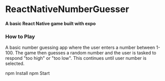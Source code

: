 # ReactNativeNumberGuesser
<h4>A basic React Native game built with expo</h4>

   <h3>How to Play</h3>
<p>A basic number guessing app where the user enters a number between 1-100. The game then guesses a random number and the user is tasked to respond "too high" or "too low". This continues until user number is selected.</p>

npm Install
npm Start
